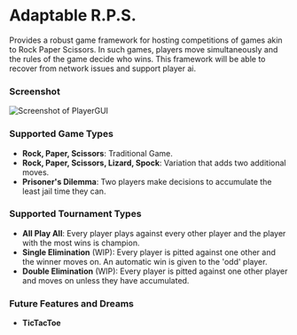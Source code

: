 # Adaptable R.P.S.

Provides a robust game framework for hosting competitions of games akin to Rock Paper Scissors. In such games, players move simultaneously and the rules of the game decide who wins. This framework will be able to recover from network issues and support player ai.

### Screenshot
![Screenshot of PlayerGUI](https://raw.githubusercontent.com/patela29/sprint5-Council/master/Screenshot.png)


### Supported Game Types

- **Rock, Paper, Scissors**: Traditional Game.  
- **Rock, Paper, Scissors, Lizard, Spock**: Variation that adds two additional moves.
- **Prisoner's Dilemma**: Two players make decisions to accumulate the least jail time they can.

### Supported Tournament Types

- **All Play All**: Every player plays against every other player and the player with the most wins is champion.  
- **Single Elimination** (WIP): Every player is pitted against one other and the winner moves on. An automatic win is given to the 'odd' player.  
- **Double Elimination** (WIP): Every player is pitted against one other player and moves on unless they have accumulated.  

### Future Features and Dreams

- **TicTacToe**